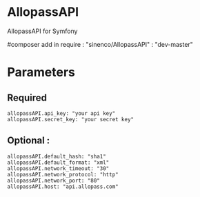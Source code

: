 
# AllopassAPI
AllopassAPI for Symfony

#composer
add in require : 
   "sinenco/AllopassAPI" : "dev-master"

# Parameters
## Required 
    allopassAPI.api_key: "your api key"
    allopassAPI.secret_key: "your secret key"
## Optional : 
    allopassAPI.default_hash: "sha1"
    allopassAPI.default_format: "xml"
    allopassAPI.network_timeout: "30"
    allopassAPI.network_protocol: "http"
    allopassAPI.network_port: "80"
    allopassAPI.host: "api.allopass.com"

